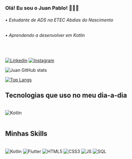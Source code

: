 ### Olá! Eu sou o Juan Pablo! 🙋🏾‍♂️
###### • Estudante de ADS na ETEC Abdias do Nascimento
###### • Aprendendo a desenvolver em Kotlin

<br/>

[![Linkedin](https://img.shields.io/badge/LinkedIn-0077B5?style=for-the-badge&logo=linkedin&logoColor=white)](www.linkedin.com/in/JuanSouza9)
[![Instagram](https://img.shields.io/badge/Instagram-E4405F?style=for-the-badge&logo=instagram&logoColor=white)](https://www.instagram.com/juan_blacks_/)

![Juan GitHub stats](https://github-readme-stats.vercel.app/api?username=juansouza09&show_icons=true&theme=tokyonight)

[![Top Langs](https://github-readme-stats.vercel.app/api/top-langs/?username=juansouza09&layout=compact)](https://github.com/juansouza09/)


## Tecnologias que uso no meu dia-a-dia

<div style="display: "incle_block"><br/>
    <img align="center" alt="Kotlin" src="https://img.shields.io/badge/Kotlin-0095D5?&style=for-the-badge&logo=kotlin&logoColor=white"/>
</div><br/>
                                                                                                                                                                                                                                                                    

## Minhas Skills

<div style="display: "incle_block"><br/>
    <img align="center" alt="Kotlin" src="https://img.shields.io/badge/Kotlin-0095D5?&style=for-the-badge&logo=kotlin&logoColor=white"/>
    <img align="center" alt="Flutter" src="https://img.shields.io/badge/Flutter-02569B?style=for-the-badge&logo=flutter&logoColor=white"/>
    <img align="center" alt="HTML5" src="https://img.shields.io/badge/HTML5-E34F26?style=for-the-badge&logo=html5&logoColor=white"/>
    <img align="center" alt="CSS3" src="https://img.shields.io/badge/CSS3-1572B6?style=for-the-badge&logo=css3&logoColor=white"/>
    <img align="center" alt="JS" src="https://img.shields.io/badge/JavaScript-F7DF1E?style=for-the-badge&logo=javascript&logoColor=black"/>
    <img align="center" alt="SQL" src="https://img.shields.io/badge/MySQL-00000F?style=for-the-badge&logo=mysql&logoColor=white"/>
</div>
